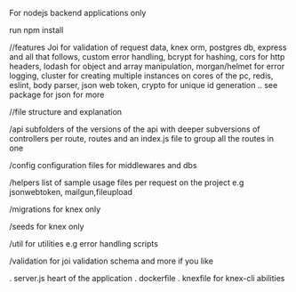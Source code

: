 For nodejs backend applications only

run npm install

//features
Joi for validation of request data,
knex orm,
postgres db,
express and all that follows,
custom error handling,
bcrypt for hashing,
cors for http headers,
lodash for object and array manipulation,
morgan/helmet for error logging,
cluster for creating multiple instances on cores of the pc,
redis,
eslint,
body parser,
json web token,
crypto for unique id generation ..
see package for json for more

//file structure and explanation

/api subfolders of the versions of the api with deeper subversions of controllers per route,
  routes and an index.js file to group all the routes in one

/config configuration files for middlewares and dbs

/helpers list of sample usage files per request on the project e.g jsonwebtoken, mailgun,fileupload

/migrations for knex only

/seeds for knex only

/util for utilities e.g error handling scripts 

/validation for joi validation schema and more if you like

. server.js heart of the application
. dockerfile 
. knexfile for knex-cli abilities

